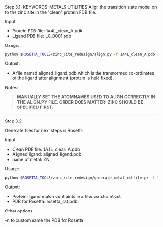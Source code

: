 Step 3.1:
KEYWORDS: METALS UTILITIES
Align the transition state model on to the zinc site in the "clean" protein PDB file. 

Input:
- Protein PDB file: 1A4L_clean_A.pdb
- Ligand PDB file: LG_0001.pdb

Usage: 

```bash
python $ROSETTA_TOOLS/zinc_site_redesign/align.py -f 1A4L_clean_A.pdb -l LG_0001.pdb
```

Output:
- A file named aligned_ligand.pdb which is the transformed co-ordinates of the ligand after alignment (protein is held fixed).

Notes:

> **MANUALLY SET THE ATOMNAMES USED TO ALIGN CORRECTLY IN THE ALIGN.PY FILE. ORDER DOES MATTER: ZINC SHOULD BE SPECIFIED FIRST.**

------------------------------------------------------------------------------------------------------------------------------------------
Step 3.2

Generate files for next steps in Rosetta

Input:

- Clean PDB file: 1A4L_clean_A.pdb
- Aligned ligand: aligned_ligand.pdb
- name of metal: ZN

Usage:

```bash
python $ROSETTA_TOOLS/zinc_site_redesign/generate_metal_cstfile.py -f 1A4L_clean_A.pdb -m ZN -a aligned_ligand.pdb 
```

Output:

- Protein-ligand match contraints in a file: constraint.cst
- PDB for Rosetta: rosetta_cst.pdb

Other options:

-n to custom name the PDB for Rosetta 
